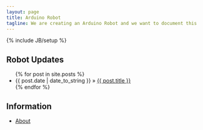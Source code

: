 ```yaml
---
layout: page
title: Arduino Robot
tagline: We are creating an Arduino Robot and we want to document this!
---
```


{% include JB/setup %}
    
## Robot Updates

<ul class="posts">
  {% for post in site.posts %}
    <li><span>{{ post.date | date_to_string }}</span> &raquo; <a href="{{site.baseurl}}/Simple-Arduino-Robot/{{ post.url }}">{{ post.title }}</a></li>
  {% endfor %}
</ul>

## Information
<ul>
    <li><a href="{{site.baseurl}}/Simple-Arduino-Robot/about/">About</a></li>
</ul>
